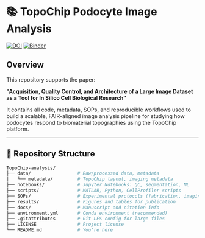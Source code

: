 # 📚 TopoChip Podocyte Image Analysis

[![DOI](https://zenodo.org/badge/DOI/10.5281/zenodo.15310348.svg)](https://doi.org/10.5281/zenodo.15310348)
[![Binder](https://mybinder.org/badge_logo.svg)](https://mybinder.org/v2/gh/cbite/TopoChip-analysis/main)


## Overview ##

This repository supports the paper:

**"Acquisition, Quality Control, and Architecture of a Large Image Dataset as a Tool for In Silico Cell Biological Research"**

It contains all code, metadata, SOPs, and reproducible workflows used to build a scalable, FAIR-aligned image analysis pipeline for studying how podocytes respond to biomaterial topographies using the TopoChip platform.

---

## 🔧 Repository Structure

```bash
TopoChip-analysis/
├── data/                 # Raw/processed data, metadata
│   └── metadata/         # TopoChip layout, imaging metadata
├── notebooks/            # Jupyter Notebooks: QC, segmentation, ML
├── scripts/              # MATLAB, Python, CellProfiler scripts
├── SOPs/                 # Experimental protocols (fabrication, imaging, etc.)
├── results/              # Figures and tables for publication
├── docs/                 # Manuscript and citation info
├── environment.yml       # Conda environment (recommended)
├── .gitattributes        # Git LFS config for large files
├── LICENSE               # Project license
└── README.md             # You're here
